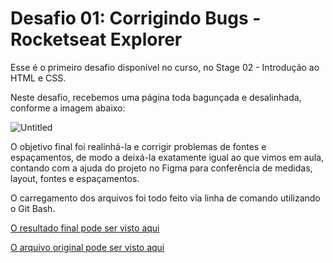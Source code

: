 # Desafio 01: Corrigindo Bugs - Rocketseat Explorer

Esse é o primeiro desafio disponível no curso, no Stage 02 - Introdução ao HTML e CSS.

Neste desafio, recebemos uma página toda bagunçada e desalinhada, conforme a imagem abaixo:

![Untitled](https://user-images.githubusercontent.com/106932234/174912632-b3e034ab-f5ed-4842-8e1a-1bf72ab32d9d.png)

O objetivo final foi realinhá-la e corrigir problemas de fontes e espaçamentos, de modo a deixá-la exatamente igual ao que vimos em aula, contando com a ajuda do projeto no Figma para conferência de medidas, layout, fontes e espaçamentos.

O carregamento dos arquivos foi todo feito via linha de comando utilizando o Git Bash.

[O resultado final pode ser visto aqui](https://andreviapiana.github.io/desafio-01/)

[O arquivo original pode ser visto aqui](https://explorer-stage02-p01.vercel.app/)
